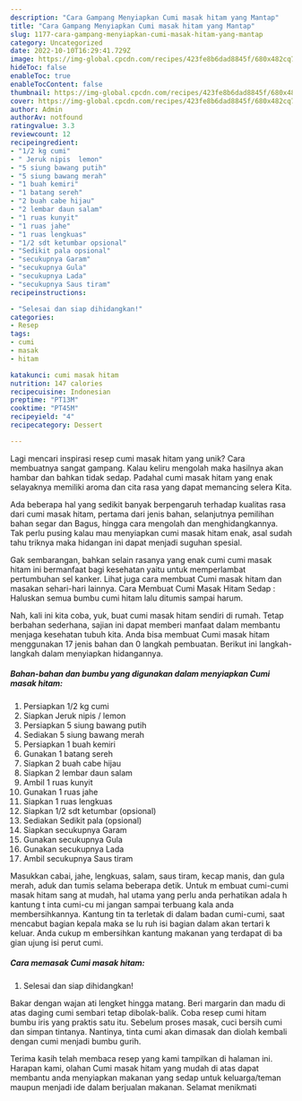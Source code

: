```yaml
---
description: "Cara Gampang Menyiapkan Cumi masak hitam yang Mantap"
title: "Cara Gampang Menyiapkan Cumi masak hitam yang Mantap"
slug: 1177-cara-gampang-menyiapkan-cumi-masak-hitam-yang-mantap
category: Uncategorized
date: 2022-10-10T16:29:41.729Z
image: https://img-global.cpcdn.com/recipes/423fe8b6dad8845f/680x482cq70/cumi-masak-hitam-foto-resep-utama.jpg
hideToc: false
enableToc: true
enableTocContent: false
thumbnail: https://img-global.cpcdn.com/recipes/423fe8b6dad8845f/680x482cq70/cumi-masak-hitam-foto-resep-utama.jpg
cover: https://img-global.cpcdn.com/recipes/423fe8b6dad8845f/680x482cq70/cumi-masak-hitam-foto-resep-utama.jpg
author: Admin
authorAv: notfound
ratingvalue: 3.3
reviewcount: 12
recipeingredient:
- "1/2 kg cumi"
- " Jeruk nipis  lemon"
- "5 siung bawang putih"
- "5 siung bawang merah"
- "1 buah kemiri"
- "1 batang sereh"
- "2 buah cabe hijau"
- "2 lembar daun salam"
- "1 ruas kunyit"
- "1 ruas jahe"
- "1 ruas lengkuas"
- "1/2 sdt ketumbar opsional"
- "Sedikit pala opsional"
- "secukupnya Garam"
- "secukupnya Gula"
- "secukupnya Lada"
- "secukupnya Saus tiram"
recipeinstructions:

- "Selesai dan siap dihidangkan!"
categories:
- Resep
tags:
- cumi
- masak
- hitam

katakunci: cumi masak hitam 
nutrition: 147 calories
recipecuisine: Indonesian
preptime: "PT13M"
cooktime: "PT45M"
recipeyield: "4"
recipecategory: Dessert

---
```





Lagi mencari inspirasi resep cumi masak hitam yang unik? Cara membuatnya sangat gampang. Kalau keliru mengolah maka hasilnya akan hambar dan bahkan tidak sedap. Padahal cumi masak hitam yang enak selayaknya memiliki aroma dan cita rasa yang dapat memancing selera Kita.





Ada beberapa hal yang sedikit banyak berpengaruh terhadap kualitas rasa dari cumi masak hitam, pertama dari jenis bahan, selanjutnya pemilihan bahan segar dan Bagus, hingga cara mengolah dan menghidangkannya. Tak perlu pusing kalau mau menyiapkan cumi masak hitam enak,      asal sudah tahu triknya maka hidangan ini dapat menjadi suguhan spesial.














Gak sembarangan, bahkan selain rasanya yang enak cumi cumi masak hitam ini bermanfaat bagi kesehatan yaitu untuk memperlambat pertumbuhan sel kanker. Lihat juga cara membuat Cumi masak hitam dan masakan sehari-hari lainnya. Cara Membuat Cumi Masak Hitam Sedap : Haluskan semua bumbu cumi hitam lalu ditumis sampai harum.






Nah, kali ini kita coba, yuk, buat cumi masak hitam sendiri di rumah. Tetap berbahan sederhana, sajian ini dapat memberi manfaat dalam membantu menjaga kesehatan tubuh kita. Anda bisa membuat Cumi masak hitam menggunakan 17 jenis bahan dan 0 langkah pembuatan. Berikut ini langkah-langkah dalam menyiapkan hidangannya.

<!--inarticleads1-->

##### Bahan-bahan dan bumbu yang digunakan dalam menyiapkan Cumi masak hitam:

1. Persiapkan 1/2 kg cumi
1. Siapkan  Jeruk nipis / lemon
1. Persiapkan 5 siung bawang putih
1. Sediakan 5 siung bawang merah
1. Persiapkan 1 buah kemiri
1. Gunakan 1 batang sereh
1. Siapkan 2 buah cabe hijau
1. Siapkan 2 lembar daun salam
1. Ambil 1 ruas kunyit
1. Gunakan 1 ruas jahe
1. Siapkan 1 ruas lengkuas
1. Siapkan 1/2 sdt ketumbar (opsional)
1. Sediakan Sedikit pala (opsional)
1. Siapkan secukupnya Garam
1. Gunakan secukupnya Gula
1. Gunakan secukupnya Lada
1. Ambil secukupnya Saus tiram


Masukkan cabai, jahe, lengkuas, salam, saus tiram, kecap manis, dan gula merah, aduk dan tumis selama beberapa detik. Untuk m embuat cumi-cumi masak hitam sang at mudah, hal utama yang perlu anda perhatikan adala h kantung t inta cumi-cu mi jangan sampai terbuang kala anda membersihkannya. Kantung tin ta terletak di dalam badan cumi-cumi, saat mencabut bagian kepala maka se lu ruh isi bagian dalam akan tertari k keluar. Anda cukup m embersihkan kantung makanan yang terdapat di ba gian ujung isi perut cumi. 

<!--inarticleads2-->

##### Cara memasak Cumi masak hitam:


1. Selesai dan siap dihidangkan!

Bakar dengan wajan ati lengket hingga matang. Beri margarin dan madu di atas daging cumi sembari tetap dibolak-balik. Coba resep cumi hitam bumbu iris yang praktis satu itu. Sebelum proses masak, cuci bersih cumi dan simpan tintanya. Nantinya, tinta cumi akan dimasak dan diolah kembali dengan cumi menjadi bumbu gurih. 

Terima kasih telah membaca resep yang kami tampilkan di halaman ini. Harapan kami, olahan Cumi masak hitam yang mudah di atas dapat membantu anda menyiapkan makanan yang sedap untuk keluarga/teman maupun menjadi ide dalam berjualan makanan. Selamat menikmati
